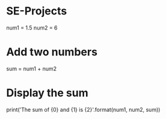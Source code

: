 # SE-Projects
num1 = 1.5
num2 = 6

# Add two numbers
sum = num1 + num2

# Display the sum
print('The sum of {0} and {1} is {2}'.format(num1, num2, sum))
